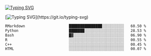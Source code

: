 [![Typing SVG](https://readme-typing-svg.demolab.com?font=Fira+Code&duration=1&pause=1000&center=true&vCenter=true&width=435&lines=Ivy+Streeter)](https://git.io/typing-svg)

[![Typing SVG](https://readme-typing-svg.demolab.com?font=Fira+Code&pause=1000&center=true&width=435&lines=Hello%2C+nice+to+meet+you!;I+am+a+researcher+in+biotech.;I+am+interested+in+bioinformatics.;I+am+self-taught+and+love+learning.;Feel+free+to+reach+out!)](https://git.io/typing-svg)
<!--START_SECTION:waka-->

```txt
RMarkdown                    ███████████████░░░░░░░░░░   60.50 %
Python                       ███████░░░░░░░░░░░░░░░░░░   28.53 %
Bash                         █▓░░░░░░░░░░░░░░░░░░░░░░░   06.90 %
R                            ░░░░░░░░░░░░░░░░░░░░░░░░░   00.55 %
C++                          ░░░░░░░░░░░░░░░░░░░░░░░░░   00.45 %
HTML                         ░░░░░░░░░░░░░░░░░░░░░░░░░   00.07 %
```

<!--END_SECTION:waka-->
